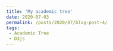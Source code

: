 ```yaml
---
title: 'My academic tree'
date: 2020-07-03
permalink: /posts/2020/07/blog-post-4/
tags:
 - Academic Tree
 - D3js
---
```


<div id="observablehq-965fc82b"></div>
<script type="module">
import {Runtime, Inspector} from "https://cdn.jsdelivr.net/npm/@observablehq/runtime@4/dist/runtime.js";
import define from "https://api.observablehq.com/@minglabaaa/mobile-patent-suits.js?v=3";
const inspect = Inspector.into("#observablehq-965fc82b");
(new Runtime).module(define, name => name === "chart" ? inspect() : undefined);
</script>